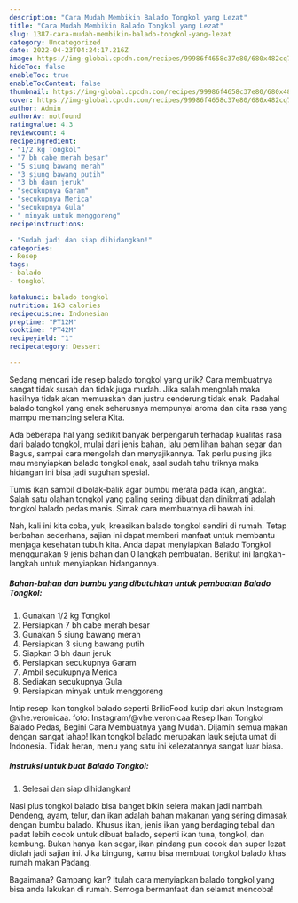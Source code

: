 ```yaml
---
description: "Cara Mudah Membikin Balado Tongkol yang Lezat"
title: "Cara Mudah Membikin Balado Tongkol yang Lezat"
slug: 1387-cara-mudah-membikin-balado-tongkol-yang-lezat
category: Uncategorized
date: 2022-04-23T04:24:17.216Z
image: https://img-global.cpcdn.com/recipes/99986f4658c37e80/680x482cq70/balado-tongkol-foto-resep-utama.jpg
hideToc: false
enableToc: true
enableTocContent: false
thumbnail: https://img-global.cpcdn.com/recipes/99986f4658c37e80/680x482cq70/balado-tongkol-foto-resep-utama.jpg
cover: https://img-global.cpcdn.com/recipes/99986f4658c37e80/680x482cq70/balado-tongkol-foto-resep-utama.jpg
author: Admin
authorAv: notfound
ratingvalue: 4.3
reviewcount: 4
recipeingredient:
- "1/2 kg Tongkol"
- "7 bh cabe merah besar"
- "5 siung bawang merah"
- "3 siung bawang putih"
- "3 bh daun jeruk"
- "secukupnya Garam"
- "secukupnya Merica"
- "secukupnya Gula"
- " minyak untuk menggoreng"
recipeinstructions:

- "Sudah jadi dan siap dihidangkan!"
categories:
- Resep
tags:
- balado
- tongkol

katakunci: balado tongkol 
nutrition: 163 calories
recipecuisine: Indonesian
preptime: "PT12M"
cooktime: "PT42M"
recipeyield: "1"
recipecategory: Dessert

---
```





Sedang mencari ide resep balado tongkol yang unik? Cara membuatnya sangat tidak susah dan tidak juga mudah. Jika salah mengolah maka hasilnya tidak akan memuaskan dan justru cenderung tidak enak. Padahal balado tongkol yang enak seharusnya mempunyai aroma dan cita rasa yang mampu memancing selera Kita.





Ada beberapa hal yang sedikit banyak berpengaruh terhadap kualitas rasa dari balado tongkol, mulai dari jenis bahan, lalu pemilihan bahan segar dan Bagus, sampai cara mengolah dan menyajikannya. Tak perlu pusing jika mau menyiapkan balado tongkol enak,      asal sudah tahu triknya maka hidangan ini bisa jadi suguhan spesial.














Tumis ikan sambil dibolak-balik agar bumbu merata pada ikan, angkat. Salah satu olahan tongkol yang paling sering dibuat dan dinikmati adalah tongkol balado pedas manis. Simak cara membuatnya di bawah ini.






Nah, kali ini kita coba, yuk, kreasikan balado tongkol sendiri di rumah. Tetap berbahan sederhana, sajian ini dapat memberi manfaat untuk membantu menjaga kesehatan tubuh kita. Anda dapat menyiapkan Balado Tongkol menggunakan 9 jenis bahan dan 0 langkah pembuatan. Berikut ini langkah-langkah untuk menyiapkan hidangannya.

<!--inarticleads1-->

##### Bahan-bahan dan bumbu yang dibutuhkan untuk pembuatan Balado Tongkol:

1. Gunakan 1/2 kg Tongkol
1. Persiapkan 7 bh cabe merah besar
1. Gunakan 5 siung bawang merah
1. Persiapkan 3 siung bawang putih
1. Siapkan 3 bh daun jeruk
1. Persiapkan secukupnya Garam
1. Ambil secukupnya Merica
1. Sediakan secukupnya Gula
1. Persiapkan  minyak untuk menggoreng


Intip resep ikan tongkol balado seperti BrilioFood kutip dari akun Instagram @vhe.veronicaa. foto: Instagram/@vhe.veronicaa Resep Ikan Tongkol Balado Pedas, Begini Cara Membuatnya yang Mudah. Dijamin semua makan dengan sangat lahap! Ikan tongkol balado merupakan lauk sejuta umat di Indonesia. Tidak heran, menu yang satu ini kelezatannya sangat luar biasa. 

<!--inarticleads2-->

##### Instruksi untuk buat Balado Tongkol:


1. Selesai dan siap dihidangkan!

Nasi plus tongkol balado bisa banget bikin selera makan jadi nambah. Dendeng, ayam, telur, dan ikan adalah bahan makanan yang sering dimasak dengan bumbu balado. Khusus ikan, jenis ikan yang berdaging tebal dan padat lebih cocok untuk dibuat balado, seperti ikan tuna, tongkol, dan kembung. Bukan hanya ikan segar, ikan pindang pun cocok dan super lezat diolah jadi sajian ini. Jika bingung, kamu bisa membuat tongkol balado khas rumah makan Padang. 

Bagaimana? Gampang kan? Itulah cara menyiapkan balado tongkol yang bisa anda lakukan di rumah. Semoga bermanfaat dan selamat mencoba!

